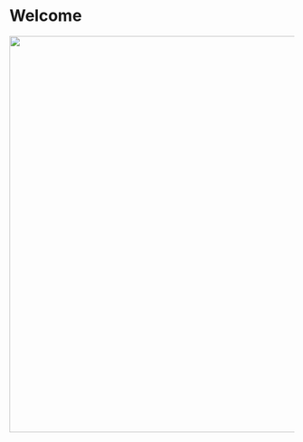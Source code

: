 
# Welcome
<p  align="center"><img height="700" src = "https://github.com/Bhard27/Bhard27/blob/master/mee.gif"></p>


